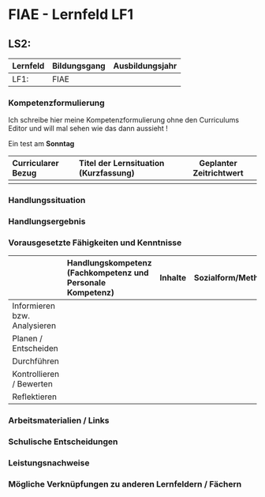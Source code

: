 # FIAE - Lernfeld LF1

## LS2: <!--titelLernsitation--><!--titelLernsitation-->

| Lernfeld | Bildungsgang | Ausbildungsjahr |
| :--- | :--- | :---: |
| LF1:</br> | FIAE | <!--aj--><!--aj--> |

### Kompetenzformulierung

<!--Kompetenzformulierung-->
Ich schreibe hier meine Kompetenzformulierung ohne den Curriculums Editor und will mal sehen wie das dann aussieht !

Ein test am **Sonntag**
<!--Kompetenzformulierung-->

| Curricularer Bezug | Titel der Lernsituation (Kurzfassung) | Geplanter Zeitrichtwert |
| :--- | :--- | :---: |
| <!--curricularerBezug--><!--curricularerBezug-->| <!--lsKurzfassung--><!--lsKurzfassung--> | <!--lsZeit--><!--lsZeit--> |

### Handlungssituation

### Handlungsergebnis

<div style="page-break-after: always;"></div>

### Vorausgesetzte Fähigkeiten und Kenntnisse

| | Handlungskompetenz</br>(Fachkompetenz und Personale Kompetenz) | Inhalte | Sozialform/Methoden |
| :--- | :--- | :--- | :--- |
| Informieren bzw. Analysieren |  | |  |
| Planen / Entscheiden | |  |  |
| Durchführen | | |  |
| Kontrollieren / Bewerten | | |  |
| Reflektieren |  | | |

### Arbeitsmaterialien / Links

### Schulische Entscheidungen

### Leistungsnachweise

### Mögliche Verknüpfungen zu anderen Lernfeldern / Fächern
